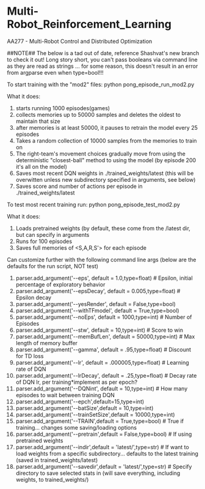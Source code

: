 # Multi-Robot_Reinforcement_Learning
AA277 - Multi-Robot Control and Distributed Optimization

##NOTE##
The below is a tad out of date, reference Shashvat's new branch to check it out!
Long story short, you can't pass booleans via command line as they are read as strings ... for some reason, this doesn't result in an error from argparse even when type=bool!!!


To start training with the "mod2" files:
python pong_episode_run_mod2.py

What it does:
1. starts running 1000 episodes(games)
2. collects memories up to 50000 samples and deletes the oldest to maintain that size
3. after memories is at least 50000, it pauses to retrain the model every 25 episodes
4. Takes a random collection of 10000 samples from the memories to train on
5. The right-team's movement choices gradually move from using the deterministic "closest-ball" method to using the model (by episode 200 it's all on the model)
6. Saves most recent DQN weights in ./trained_weights/latest (this will be overwitten unless new subdirectory specified in arguments, see below)
7. Saves score and number of actions per episode in ./trained_weights/latest

To test most recent training run:
python pong_episode_test_mod2.py

What it does:
1. Loads pretrained weights (by default, these come from the /latest dir, but can specify in arguments
2. Runs for 100 episodes
3. Saves full memories of <S,A,R,S'> for each episode


Can customize further with the following command line args (below are the defaults for the run script, NOT test)
1. parser.add_argument('--eps', default = 1.0,type=float) # Epsilon, initial percentage of exploratory behavior
2. parser.add_argument('--epsDecay', default = 0.005,type=float) # Epsilon decay
3. parser.add_argument('--yesRender', default = False,type=bool)
4. parser.add_argument('--withTFmodel', default = True,type=bool)
5. parser.add_argument('--noEps', default = 1000,type=int) # Number of Episodes
6. parser.add_argument('--stw', default = 10,type=int) # Score to win
7. parser.add_argument('--memBufLen', default = 50000,type=int) # Max length of memory buffer
8. parser.add_argument('--gamma', default = .95,type=float) # Discount for TD loss
9. parser.add_argument('--lr', default = .000005,type=float) # Learning rate of DQN
10. parser.add_argument('--lrDecay', default = .25,type=float) # Decay rate of DQN lr, per training*implement as per epoch?
11. parser.add_argument('--DQNint', default = 10,type=int) # How many episodes to wait between training DQN
12. parser.add_argument('--epch',default=15,type=int)
13. parser.add_argument('--batSize',default = 10,type=int)
14. parser.add_argument('--trainSetSize',default = 10000,type=int)
15. parser.add_argument('--TRAIN',default = True,type=bool) # True if training... changes some saving/loading options
16. parser.add_argument('--pretrain',default = False,type=bool) # If using pretrained weights
17. parser.add_argument('--indir',default = 'latest/',type=str) # If want to load weights from a specific subdirectory... defaults to the latest training (saved in trained_weights/latest)
18. parser.add_argument('--savedir',default = 'latest/',type=str) # Specify directory to save selected stats in (will save everything, including weights, to trained_weights/<name>)
    

    
